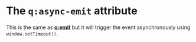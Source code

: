 # The `q:async-emit` attribute

This is the same as **[q:emit](#/attributes/q-emit)** but it will trigger the event asynchronously using `window.setTimeout()`.


